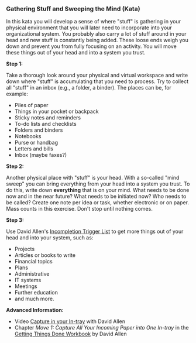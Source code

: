 ### Gathering Stuff and Sweeping the Mind (Kata)

In this kata you will develop a sense of where "stuff" is gathering in your physical environment that you will later need to incorporate into your organizational system. You probably also carry a lot of stuff around in your head and new stuff is constantly being added. These loose ends weigh you down and prevent you from fully focusing on an activity. You will move these things out of your head and into a system you trust.



**Step 1:**

Take a thorough look around your physical and virtual workspace and write down where "stuff" is accumulating that you need to process. Try to collect all "stuff" in an inbox (e.g., a folder, a binder). The places can be, for example:

* Piles of paper
* Things in your pocket or backpack
* Sticky notes and reminders
* To-do lists and checklists
* Folders and binders
* Notebooks
* Purse or handbag
* Letters and bills
* Inbox (maybe faxes?)



**Step 2:**

Another physical place with "stuff" is your head. With a so-called "mind sweep" you can bring everything from your head into a system you trust. To do this, write down **everything** that is on your mind. What needs to be done now and in the near future? What needs to be initiated now? Who needs to be called? Create one note per idea or task, whether electronic or on paper. Mass counts in this exercise. Don't stop until nothing comes.



**Step 3:**

Use David Allen's [Incompletion Trigger List](https://gettingthingsdone.com/wp-content/uploads/2014/10/Mind_Sweep_Trigger_List.pdf) to get more things out of your head and into your system, such as:

* Projects
* Articles or books to write
* Financial topics
* Plans
* Administrative
* IT systems
* Meetings
* Further education
* and much more.



**Advanced Information:**

* Video [Capture in your In-tray](https://gettingthingsdone.com/insights/capture-into-your-in-tray) with David Allen
* Chapter *Move 1: Capture All Your Incoming Paper into One In-tray* in the [Getting Things Done Workbook](https://amzn.to/3wXiftE) by David Allen